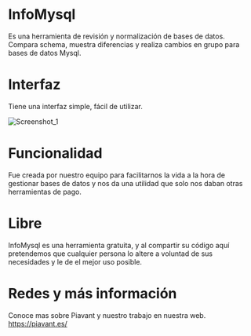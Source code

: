 # InfoMysql
Es una herramienta de revisión y normalización de bases de datos. Compara schema, muestra diferencias y realiza cambios en grupo para bases de datos Mysql.
# Interfaz
Tiene una interfaz simple, fácil de utilizar.

![Screenshot_1](https://github.com/Piavant/infomysql/assets/172757236/75bfe8b5-2919-4435-90b1-af7a88388a37)

# Funcionalidad
Fue creada por nuestro equipo para facilitarnos la vida a la hora de gestionar bases de datos y nos da una utilidad que solo nos daban otras herramientas de pago.
# Libre
InfoMysql es una herramienta gratuita, y al compartir su código aquí pretendemos que cualquier persona lo altere a voluntad de sus necesidades y le de el mejor uso posible.
# Redes y más información
Conoce mas sobre Piavant y nuestro trabajo en nuestra web.
https://piavant.es/
